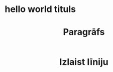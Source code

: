 <!DOCTYPE html>
<html>
<body>
  <h1> hello world tituls
   <h1 style="text-align:center">
  <p> Paragrāfs </p>
  <br> Izlaist līniju
  </h1>
</body>
</html>
